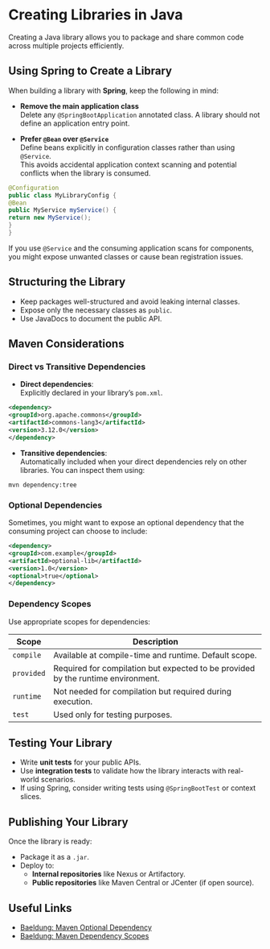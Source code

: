 # Creating Libraries in Java

Creating a Java library allows you to package and share common code across multiple projects efficiently.

## Using Spring to Create a Library

When building a library with **Spring**, keep the following in mind:

- **Remove the main application class**  
  Delete any `@SpringBootApplication` annotated class. A library should not define an application entry point.

- **Prefer `@Bean` over `@Service`**  
  Define beans explicitly in configuration classes rather than using `@Service`.  
  This avoids accidental application context scanning and potential conflicts when the library is consumed.

```java
@Configuration
public class MyLibraryConfig {
@Bean
public MyService myService() {
return new MyService();
}
}
```

If you use `@Service` and the consuming application scans for components, you might expose unwanted classes or cause bean registration issues.

## Structuring the Library

- Keep packages well-structured and avoid leaking internal classes.
- Expose only the necessary classes as `public`.
- Use JavaDocs to document the public API.

## Maven Considerations

### Direct vs Transitive Dependencies

- **Direct dependencies**:  
  Explicitly declared in your library’s `pom.xml`.

```xml
<dependency>
<groupId>org.apache.commons</groupId>
<artifactId>commons-lang3</artifactId>
<version>3.12.0</version>
</dependency>
```

- **Transitive dependencies**:  
  Automatically included when your direct dependencies rely on other libraries. You can inspect them using:

```
mvn dependency:tree
```

### Optional Dependencies

Sometimes, you might want to expose an optional dependency that the consuming project can choose to include:

```xml
<dependency>
<groupId>com.example</groupId>
<artifactId>optional-lib</artifactId>
<version>1.0</version>
<optional>true</optional>
</dependency>
```

### Dependency Scopes

Use appropriate scopes for dependencies:

| Scope      | Description                                                                      |
| ---------- | -------------------------------------------------------------------------------- |
| `compile`  | Available at compile-time and runtime. Default scope.                            |
| `provided` | Required for compilation but expected to be provided by the runtime environment. |
| `runtime`  | Not needed for compilation but required during execution.                        |
| `test`     | Used only for testing purposes.                                                  |

## Testing Your Library

- Write **unit tests** for your public APIs.
- Use **integration tests** to validate how the library interacts with real-world scenarios.
- If using Spring, consider writing tests using `@SpringBootTest` or context slices.

## Publishing Your Library

Once the library is ready:

- Package it as a `.jar`.
- Deploy to:
  - **Internal repositories** like Nexus or Artifactory.
  - **Public repositories** like Maven Central or JCenter (if open source).

## Useful Links

- [Baeldung: Maven Optional Dependency](https://www.baeldung.com/maven-optional-dependency)
- [Baeldung: Maven Dependency Scopes](https://www.baeldung.com/maven-dependency-scopes)
